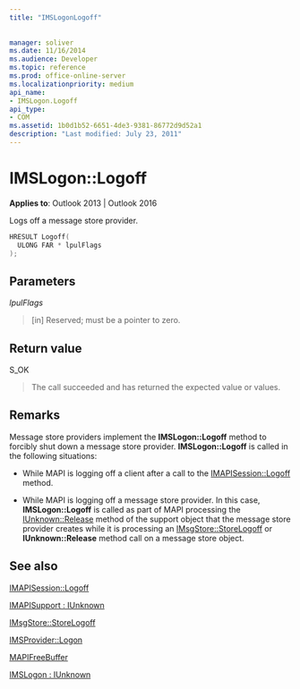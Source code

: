 ```yaml
---
title: "IMSLogonLogoff"
 
 
manager: soliver
ms.date: 11/16/2014
ms.audience: Developer
ms.topic: reference
ms.prod: office-online-server
ms.localizationpriority: medium
api_name:
- IMSLogon.Logoff
api_type:
- COM
ms.assetid: 1b0d1b52-6651-4de3-9381-86772d9d52a1
description: "Last modified: July 23, 2011"
---
```


# IMSLogon::Logoff

  
  
**Applies to**: Outlook 2013 | Outlook 2016 
  
Logs off a message store provider. 
  
```cpp
HRESULT Logoff(
  ULONG FAR * lpulFlags
);
```

## Parameters

 _lpulFlags_
  
> [in] Reserved; must be a pointer to zero.
    
## Return value

S_OK 
  
> The call succeeded and has returned the expected value or values.
    
## Remarks

Message store providers implement the **IMSLogon::Logoff** method to forcibly shut down a message store provider. **IMSLogon::Logoff** is called in the following situations: 
  
- While MAPI is logging off a client after a call to the [IMAPISession::Logoff](imapisession-logoff.md) method. 
    
- While MAPI is logging off a message store provider. In this case, **IMSLogon::Logoff** is called as part of MAPI processing the [IUnknown::Release](https://msdn.microsoft.com/library/ms682317%28v=VS.85%29.aspx) method of the support object that the message store provider creates while it is processing an [IMsgStore::StoreLogoff](imsgstore-storelogoff.md) or **IUnknown::Release** method call on a message store object. 
    
## See also



[IMAPISession::Logoff](imapisession-logoff.md)
  
[IMAPISupport : IUnknown](imapisupportiunknown.md)
  
[IMsgStore::StoreLogoff](imsgstore-storelogoff.md)
  
[IMSProvider::Logon](imsprovider-logon.md)
  
[MAPIFreeBuffer](mapifreebuffer.md)
  
[IMSLogon : IUnknown](imslogoniunknown.md)

